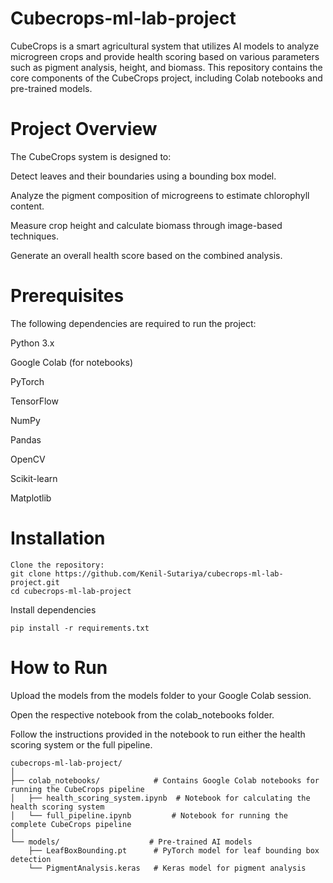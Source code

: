 # Cubecrops-ml-lab-project


CubeCrops is a smart agricultural system that utilizes AI models to analyze microgreen crops and provide health scoring based on various parameters such as pigment analysis, height, and biomass. This repository contains the core components of the CubeCrops project, including Colab notebooks and pre-trained models.


# Project Overview

The CubeCrops system is designed to:

Detect leaves and their boundaries using a bounding box model.

Analyze the pigment composition of microgreens to estimate chlorophyll content.

Measure crop height and calculate biomass through image-based techniques.

Generate an overall health score based on the combined analysis.

# Prerequisites

The following dependencies are required to run the project:

Python 3.x

Google Colab (for notebooks)

PyTorch

TensorFlow

NumPy

Pandas

OpenCV

Scikit-learn

Matplotlib


# Installation

```
Clone the repository:
git clone https://github.com/Kenil-Sutariya/cubecrops-ml-lab-project.git
cd cubecrops-ml-lab-project
```

Install dependencies
```
pip install -r requirements.txt
```
# How to Run

Upload the models from the models folder to your Google Colab session.

Open the respective notebook from the colab_notebooks folder.

Follow the instructions provided in the notebook to run either the health scoring system or the full pipeline.

```
cubecrops-ml-lab-project/
│
├── colab_notebooks/            # Contains Google Colab notebooks for running the CubeCrops pipeline
│   ├── health_scoring_system.ipynb  # Notebook for calculating the health scoring system
│   └── full_pipeline.ipynb         # Notebook for running the complete CubeCrops pipeline
│
└── models/                    # Pre-trained AI models
    ├── LeafBoxBounding.pt      # PyTorch model for leaf bounding box detection
    └── PigmentAnalysis.keras   # Keras model for pigment analysis
```
